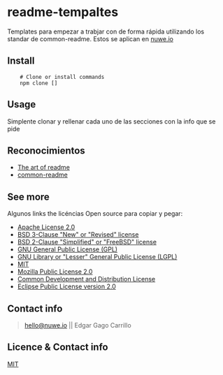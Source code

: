 # readme-tempaltes

Templates para empezar a trabjar con de forma rápida utilizando los standar de common-readme. Estos se aplican en [nuwe.io](https://nuwe.io)
## Install

```shell
    # Clone or install commands
    npm clone []
```

## Usage

Simplente clonar y rellenar cada uno de las secciones con la info que se pide

## Reconocimientos 

- [The art of readme](https://github.com/hackergrrl/art-of-readme)
- [common-readme](https://github.com/hackergrrl/common-readme)


## See more

Algunos links the licéncias Open source para copiar y pegar:

- [Apache License 2.0](https://opensource.org/licenses/Apache-2.0)
- [BSD 3-Clause "New" or "Revised" license](https://opensource.org/licenses/BSD-3-Clause)
- [BSD 2-Clause "Simplified" or "FreeBSD" license](https://opensource.org/licenses/BSD-2-Clause)
- [GNU General Public License (GPL)](https://opensource.org/licenses/gpl-license)
- [GNU Library or "Lesser" General Public License (LGPL)](https://opensource.org/licenses/lgpl-license)
- [MIT](https://opensource.org/licenses/MIT)
- [Mozilla Public License 2.0](https://opensource.org/licenses/MPL-2.0)
- [Common Development and Distribution License](https://opensource.org/licenses/CDDL-1.0)
- [Eclipse Public License version 2.0](https://opensource.org/licenses/EPL-2.0)

## Contact info

> hello@nuwe.io || Edgar Gago Carrillo

## Licence & Contact info

[MIT](https://opensource.org/licenses/MIT)
